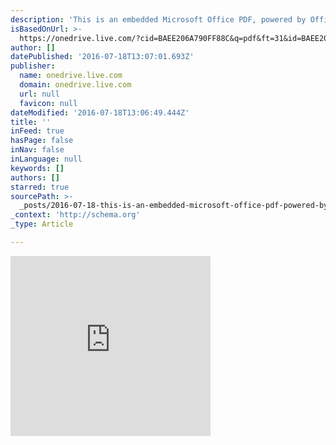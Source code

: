 ```yaml
---
description: 'This is an embedded Microsoft Office PDF, powered by Office Online.'
isBasedOnUrl: >-
  https://onedrive.live.com/?cid=BAEE206A790FF88C&q=pdf&ft=31&id=BAEE206A790FF88C%2131641&parId=root&parQt=search&o=OneUp
author: []
datePublished: '2016-07-18T13:07:01.693Z'
publisher:
  name: onedrive.live.com
  domain: onedrive.live.com
  url: null
  favicon: null
dateModified: '2016-07-18T13:06:49.444Z'
title: ''
inFeed: true
hasPage: false
inNav: false
inLanguage: null
keywords: []
authors: []
starred: true
sourcePath: >-
  _posts/2016-07-18-this-is-an-embedded-microsoft-office-pdf-powered-by-office.md
_context: 'http://schema.org'
_type: Article

---
```

<iframe src="https://onedrive.live.com/embed?cid=BAEE206A790FF88C&amp;resid=BAEE206A790FF88C%2131641&amp;authkey=AJNhBeCB3Z2MHtg&amp;em=2" width="320px" height="288px" frameborder="0" style="">This is an embedded <a href="https://office.com/">Microsoft Office</a> PDF, powered by <a href="https://office.com/webapps">Office Online</a>.</iframe>